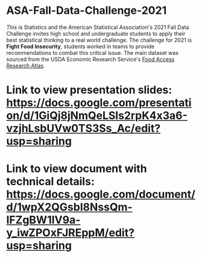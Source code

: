 # ASA-Fall-Data-Challenge-2021

*This* is Statistics and the American Statistical Association's 2021 Fall Data Challenge invites high school and undergraduate students to apply their best statistical thinking to a real world challenge. The challenge for 2021 is **Fight Food Insecurity**, students worked in teams to provide recommendations to combat this critical issue. The main dataset was sourced from the USDA Economic Research Service's [Food Access Research Atlas](https://gisportal.ers.usda.gov/portal/apps/experiencebuilder/experience/?id=a53ebd7396cd4ac3a3ed09137676fd40&page=page_0).

# Link to view presentation slides: https://docs.google.com/presentation/d/1GiQj8jNmQeLSls2rpK4x3a6-vzjhLsbUVw0TS3Ss_Ac/edit?usp=sharing

# Link to view document with technical details: https://docs.google.com/document/d/1wpX2QGsbl8NssQm-IFZgBW1IV9a-y_iwZPOxFJREppM/edit?usp=sharing
